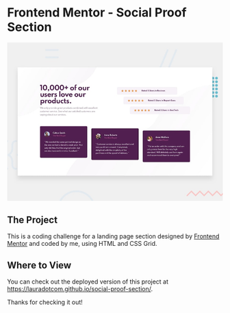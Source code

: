 # Frontend Mentor - Social Proof Section

![Design preview for the Social proof section coding challenge](./design/desktop-preview.jpg)

## The Project

This is a coding challenge for a landing page section designed by [Frontend Mentor](https://www.frontendmentor.io) and coded by me, using HTML and CSS Grid.

## Where to View

You can check out the deployed version of this project at https://lauradotcom.github.io/social-proof-section/.

Thanks for checking it out!
